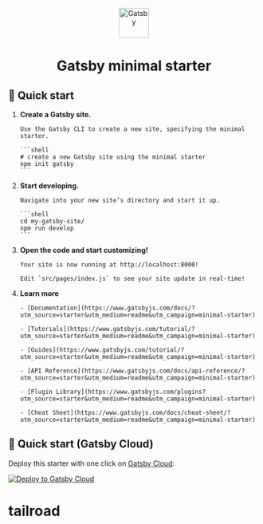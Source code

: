 <p align="center">
	<a href="https://www.gatsbyjs.com/?utm_source=starter&utm_medium=readme&utm_campaign=minimal-starter">
		<img alt="Gatsby" src="https://www.gatsbyjs.com/Gatsby-Monogram.svg" width="60" />
	</a>
</p>
<h1 align="center">
	Gatsby minimal starter
</h1>

## 🚀 Quick start

1.  **Create a Gatsby site.**

		Use the Gatsby CLI to create a new site, specifying the minimal starter.

		```shell
		# create a new Gatsby site using the minimal starter
		npm init gatsby
		```

2.  **Start developing.**

		Navigate into your new site’s directory and start it up.

		```shell
		cd my-gatsby-site/
		npm run develop
		```

3.  **Open the code and start customizing!**

		Your site is now running at http://localhost:8000!

		Edit `src/pages/index.js` to see your site update in real-time!

4.  **Learn more**

		- [Documentation](https://www.gatsbyjs.com/docs/?utm_source=starter&utm_medium=readme&utm_campaign=minimal-starter)

		- [Tutorials](https://www.gatsbyjs.com/tutorial/?utm_source=starter&utm_medium=readme&utm_campaign=minimal-starter)

		- [Guides](https://www.gatsbyjs.com/tutorial/?utm_source=starter&utm_medium=readme&utm_campaign=minimal-starter)

		- [API Reference](https://www.gatsbyjs.com/docs/api-reference/?utm_source=starter&utm_medium=readme&utm_campaign=minimal-starter)

		- [Plugin Library](https://www.gatsbyjs.com/plugins?utm_source=starter&utm_medium=readme&utm_campaign=minimal-starter)

		- [Cheat Sheet](https://www.gatsbyjs.com/docs/cheat-sheet/?utm_source=starter&utm_medium=readme&utm_campaign=minimal-starter)

## 🚀 Quick start (Gatsby Cloud)

Deploy this starter with one click on [Gatsby Cloud](https://www.gatsbyjs.com/cloud/):

[<img src="https://www.gatsbyjs.com/deploynow.svg" alt="Deploy to Gatsby Cloud">](https://www.gatsbyjs.com/dashboard/deploynow?url=https://github.com/gatsbyjs/gatsby-starter-minimal)
# tailroad
